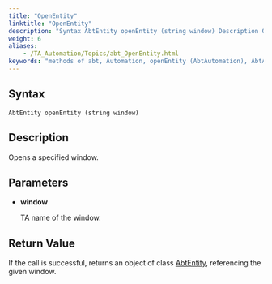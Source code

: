 ```yaml
--- 
title: "OpenEntity"
linktitle: "OpenEntity"
description: "Syntax AbtEntity openEntity (string window) Description Opens a specified window. Parameters window TA name of the window. Return Value If the call is successful, returns an object of class AbtEntity ..."
weight: 6
aliases: 
    - /TA_Automation/Topics/abt_OpenEntity.html
keywords: "methods of abt, Automation, openEntity (AbtAutomation), AbtAutomation, openEntity, abtentity"
---
```


## Syntax

`AbtEntity openEntity (string window)`

## Description

Opens a specified window.

## Parameters

-   **window**

    TA name of the window.


## Return Value

If the call is successful, returns an object of class [AbtEntity](/TA_Automation/Topics/abt_AbtEntity.html), referencing the given window.




